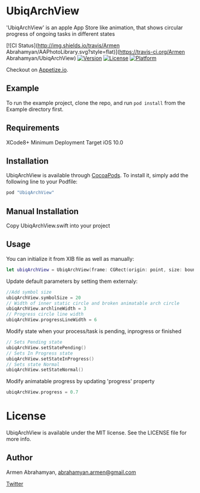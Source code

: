 # UbiqArchView
'UbiqArchView' is an apple App Store like animation, that shows circular progress of ongoing tasks in different states

[![CI Status](http://img.shields.io/travis/Armen Abrahamyan/AAPhotoLibrary.svg?style=flat)](https://travis-ci.org/Armen Abrahamyan/UbiqArchView)
[![Version](https://img.shields.io/cocoapods/v/AAPhotoLibrary.svg?style=flat)](http://cocoapods.org/pods/UbiqArchView)
[![License](https://img.shields.io/cocoapods/l/AAPhotoLibrary.svg?style=flat)](http://cocoapods.org/pods/UbiqArchView)
[![Platform](https://img.shields.io/cocoapods/p/AAPhotoLibrary.svg?style=flat)](http://cocoapods.org/pods/UbiqArchView)



Checkout on [Appetize.io](https://appetize.io/embed/px9jyf50gf6yqdzaxz7n9n2nq8).


## Example

To run the example project, clone the repo, and run `pod install` from the Example directory first.

## Requirements
XCode8+
Minimum Deployment Target iOS 10.0

## Installation

UbiqArchView is available through [CocoaPods](http://cocoapods.org). To install
it, simply add the following line to your Podfile:

```ruby
pod "UbiqArchView"
```

## Manual Installation
Copy UbiqArchView.swift into your project

## Usage
You can initialize it from XIB file as well as manually:
```swift    
let ubiqArchView = UbiqArchView(frame: CGRect(origin: point, size: boundSize))
```
Update default parameters by setting them externaly:
```swift
//Add symbol size
ubiqArchView.symbolSize = 20
// Width of inner static circle and broken animatable arch circle
ubiqArchView.archlineWidth = 3
// Progress circle line width
ubiqArchView.progressLineWidth = 6
```
Modify state when your process/task is pending, inprogress or finished
```swift
// Sets Pending state
ubiqArchView.setStatePending()
// Sets In Progress state
ubiqArchView.setStateInProgress()
// Sets state Normal
ubiqArchView.setStateNormal()
```
Modify animatable progress by updating 'progress' property
```swift
ubiqArchView.progress = 0.7
```

# License

UbiqArchView is available under the MIT license. See the LICENSE file for more info.

## Author
Armen Abrahamyan, abrahamyan.armen@gmail.com

[Twitter](https://twitter.com/VvV_Spawn)


